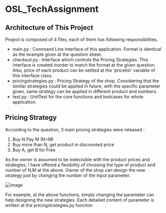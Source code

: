 # OSL_TechAssignment


## Architecture of This Project

Project is composed of 4 files, each of them has following responsibilities.

 - main.py : Command Line Interface of this application. Format is identical as the example given at the question sheet.
 - checkout.py : Interface which controls the Pricing Strategies. This interface is created inorder to match the format at the given question. Also, price of each product can be settled at the 'pricelist' variable of this interface class.
 - pricingstrategies.py : Pricing Strategy of the shop. Considering that the similar strategies could be applied in future, with the specific parameter given, same strategy can be applied in different product and numbers.
 - test.py : UnitTest for the core functions and testcases for whole application.
 
 
## Pricing Strategy 

 According to the question, 3 main pricing strategies were released :
 
 1. Buy N Pay M (N>M) 
 2. Buy more than N, get product in discounted price 
 3. Buy A, get B for Free 

 As the owner is assumed to be indecisible with the product prices and strategies, I have offered a flexibility of choosing the type of product and number of N,M at the above. Owner of the shop can design the new strategy just by changing the number of the input parameter.
 
 ![image](https://user-images.githubusercontent.com/34973707/118536207-04d8a000-b77e-11eb-9caa-c1d7e675ad12.png)
 
 For example, at the above functions, simply changing the parameter can help designing the new strategies. 
 Each detailed content of parameter is written at the pricingstrategies.py function

